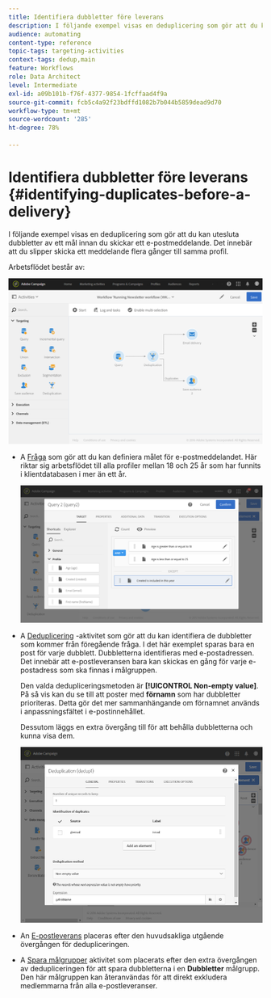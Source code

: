 ```yaml
---
title: Identifiera dubbletter före leverans
description: I följande exempel visas en deduplicering som gör att du kan utesluta dubbletter av ett mål innan du skickar ett e-postmeddelande. Det innebär att du slipper skicka ett meddelande flera gånger till samma profil.
audience: automating
content-type: reference
topic-tags: targeting-activities
context-tags: dedup,main
feature: Workflows
role: Data Architect
level: Intermediate
exl-id: a09b101b-f76f-4377-9854-1fcffaad4f9a
source-git-commit: fcb5c4a92f23bdffd1082b7b044b5859dead9d70
workflow-type: tm+mt
source-wordcount: '285'
ht-degree: 78%

---
```


# Identifiera dubbletter före leverans {#identifying-duplicates-before-a-delivery}

I följande exempel visas en deduplicering som gör att du kan utesluta dubbletter av ett mål innan du skickar ett e-postmeddelande. Det innebär att du slipper skicka ett meddelande flera gånger till samma profil.

Arbetsflödet består av:

![](assets/deduplication_example_workflow.png)

* A [Fråga](../../automating/using/query.md) som gör att du kan definiera målet för e-postmeddelandet. Här riktar sig arbetsflödet till alla profiler mellan 18 och 25 år som har funnits i klientdatabasen i mer än ett år.

   ![](assets/deduplication_example_query.png)

* A [Deduplicering](../../automating/using/deduplication.md) -aktivitet som gör att du kan identifiera de dubbletter som kommer från föregående fråga. I det här exemplet sparas bara en post för varje dubblett. Dubbletterna identifieras med e-postadressen. Det innebär att e-postleveransen bara kan skickas en gång för varje e-postadress som ska finnas i målgruppen.

   Den valda dedupliceringsmetoden är **[!UICONTROL Non-empty value]**. På så vis kan du se till att poster med **förnamn** som har dubbletter prioriteras. Detta gör det mer sammanhängande om förnamnet används i anpassningsfältet i e-postinnehållet.

   Dessutom läggs en extra övergång till för att behålla dubbletterna och kunna visa dem.

   ![](assets/deduplication_example_dedup.png)

* An [E-postleverans](../../automating/using/email-delivery.md) placeras efter den huvudsakliga utgående övergången för dedupliceringen.
* A [Spara målgrupper](../../automating/using/save-audience.md) aktivitet som placerats efter den extra övergången av dedupliceringen för att spara dubbletterna i en **Dubbletter** målgrupp. Den här målgruppen kan återanvändas för att direkt exkludera medlemmarna från alla e-postleveranser.
